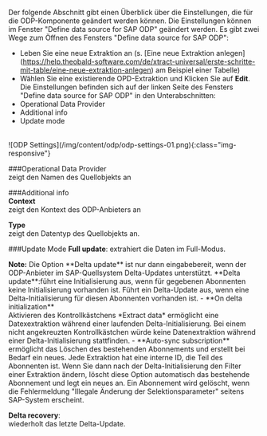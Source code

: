 Der folgende Abschnitt gibt einen Überblick über die
 Einstellungen, die für die ODP-Komponente geändert werden können.
Die Einstellungen können im Fenster "Define data source for SAP ODP" geändert werden. 
Es gibt zwei Wege zum Öffnen des Fensters "Define data source for SAP ODP":
- Leben Sie eine neue Extraktion an (s. [Eine neue Extraktion anlegen] (https://help.theobald-software.com/de/xtract-universal/erste-schritte-mit-table/eine-neue-extraktion-anlegen) am Beispiel einer Tabelle)
- Wählen Sie eine existierende OPD-Extraktion und Klicken Sie auf **Edit**.
Die Einstellungen befinden sich auf der linken Seite des Fensters "Define data source for SAP ODP" in den Unterabschnitten:
- Operational Data Provider
- Additional info
- Update mode
<br/>
![ODP Settings](/img/content/odp/odp-settings-01.png){:class="img-responsive"}
<br/>

###Operational Data Provider <br/>
zeigt den Namen des Quellobjekts an 

###Additional info <br/>
**Context**<br/>
zeigt den Kontext des ODP-Anbieters an 

**Type**<br/>
zeigt den Datentyp des Quellobjekts an.

###Update Mode 
**Full update**: extrahiert die Daten im Full-Modus.<br/>
<div class="alert alert-info">
  <i class="fas fa-info-circle"></i> <strong>Note:</strong> Die Option **Delta update** ist nur dann eingabebereit, wenn der ODP-Anbieter im SAP-Quellsystem Delta-Updates unterstützt.
**Delta update**:führt eine Initialisierung aus, wenn für gegebenen Abonnenten keine Initialisierung vorhanden ist. 
Führt ein Delta-Update aus, wenn eine Delta-Initialisierung für diesen Abonnenten vorhanden ist.
- **On delta initialization** <br/>
Aktivieren des Kontrollkästchens *Extract data* ermöglicht eine Datexextraktion während einer laufenden Delta-Initialisierung.
Bei einem nicht angekreuzten Kontrollkästchen würde keine Datenextraktion während einer Delta-Initialisierung stattfinden.
- **Auto-sync subscription**<br/>
ermöglicht das Löschen des bestehenden Abonnements und erstellt bei Bedarf ein neues.
Jede Extraktion hat eine interne ID, die Teil des Abonnenten ist. 
Wenn Sie dann nach der Delta-Initialisierung den Filter einer Extraktion ändern, löscht diese Option automatisch das bestehende Abonnement und legt ein neues an. 
Ein Abonnement wird gelöscht, wenn die Fehlermeldung "Illegale Änderung der Selektionsparameter" seitens SAP-System erscheint. 

**Delta recovery**: <br/>
wiederholt das letzte Delta-Update.

